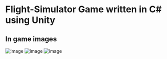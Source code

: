 # Flight-Simulator Game written in C# using Unity
## In game images
![image](https://user-images.githubusercontent.com/32795016/170869308-051c11a9-3a76-420b-8265-51b7529b666c.png)
![image](https://user-images.githubusercontent.com/32795016/170869352-ff947bcd-0cde-4709-8b42-49e13bd81664.png)
![image](https://user-images.githubusercontent.com/32795016/170869391-da3ca6f2-6d31-4214-8cc3-5697ad19aeaf.png)
